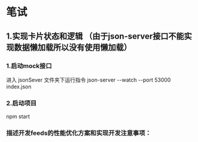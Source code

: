 # 笔试 
## 1.实现卡片状态和逻辑 （由于json-server接口不能实现数据懒加载所以没有使用懒加载）
### 1.启动mock接口 
进入 jsonSever 文件夹下运行指令 json-server --watch --port 53000 index.json
### 2.启动项目
npm start
### 描述开发feeds的性能优化方案和实现开发注意事项：
```
    
```